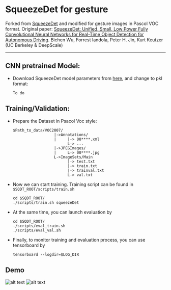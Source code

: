 # SqueezeDet for gesture
Forked from [SqueezeDet](https://github.com/BichenWuUCB/squeezeDet) and modified for gesture images in Pascol VOC format.
Original paper: [SqueezeDet: Unified, Small, Low Power Fully Convolutional Neural Networks for Real-Time Object Detection for Autonomous Driving](https://arxiv.org/abs/1612.01051). Bichen Wu, Forrest Iandola, Peter H. Jin, Kurt Keutzer (UC Berkeley & DeepScale)

-------------
## CNN pretrained Model:
- Download SqueezeDet model parameters from [here](), and change to pkl format:

  ```Shell
  To do
  ```

## Training/Validation:
- Prepare the Dataset in Psacol Voc style:
  ```Shell
  $Path_to_data/VOC2007/
                    |->Annotations/
                    |     |-> 00****.xml
                          L-> ...    
                    |->JPEGImages/
                    |     L-> 00****.jpg
                    L->ImageSets/Main
                          |-> test.txt
                          |-> train.txt
                          |-> trainval.txt    
                          L-> val.txt
  ```

- Now we can start training. Training script can be found in `$SQDT_ROOT/scripts/train.sh`
  ```Shell
  cd $SQDT_ROOT/
  ./scripts/train.sh squeezeDet
  ```

- At the same time, you can launch evaluation by 

  ```Shell
  cd $SQDT_ROOT/
  ./scripts/eval_train.sh
  ./scripts/eval_val.sh
  ```

- Finally, to monitor training and evaluation process, you can use tensorboard by

  ```Shell
  tensorboard --logdir=$LOG_DIR
  ```
## Demo
  ![alt text](https://github.com/fyhtea/squeezeDet-hand/img/sample.jpg)
  ![alt text](https://github.com/fyhtea/squeezeDet-hand/img/out_sample.jpg)
